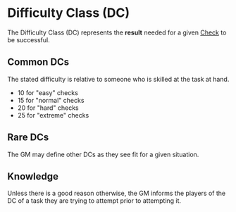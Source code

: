# Difficulty Class (DC)

The Difficulty Class (DC) represents the **result** needed for a given [Check](Check.md) to be successful.

## Common DCs

The stated difficulty is relative to someone who is skilled at the task at hand.

- 10 for "easy" checks
- 15 for "normal" checks
- 20 for "hard" checks
- 25 for "extreme" checks

## Rare DCs

The GM may define other DCs as they see fit for a given situation.

## Knowledge

Unless there is a good reason otherwise, the GM informs the players of the DC of a task they are trying to attempt prior to attempting it.
